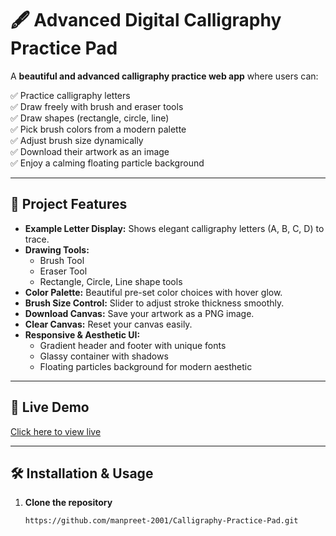 # 🖋️ Advanced Digital Calligraphy Practice Pad

A **beautiful and advanced calligraphy practice web app** where users can:

✅ Practice calligraphy letters  
✅ Draw freely with brush and eraser tools  
✅ Draw shapes (rectangle, circle, line)  
✅ Pick brush colors from a modern palette  
✅ Adjust brush size dynamically  
✅ Download their artwork as an image  
✅ Enjoy a calming floating particle background

---

## 🎯 **Project Features**

- **Example Letter Display:** Shows elegant calligraphy letters (A, B, C, D) to trace.
- **Drawing Tools:**
  - Brush Tool
  - Eraser Tool
  - Rectangle, Circle, Line shape tools
- **Color Palette:** Beautiful pre-set color choices with hover glow.
- **Brush Size Control:** Slider to adjust stroke thickness smoothly.
- **Download Canvas:** Save your artwork as a PNG image.
- **Clear Canvas:** Reset your canvas easily.
- **Responsive & Aesthetic UI:**
  - Gradient header and footer with unique fonts
  - Glassy container with shadows
  - Floating particles background for modern aesthetic

---

## 🚀 **Live Demo**

[Click here to view live](https://manpreet-2001.github.io/Calligraphy-Practice-Pad/)

---

## 🛠️ **Installation & Usage**

1. **Clone the repository**
   ```bash
   https://github.com/manpreet-2001/Calligraphy-Practice-Pad.git
